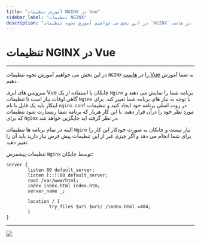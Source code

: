 ```yaml
---
title: "آموزش تنظیمات NGINX در Vue"
sidebar_label: "تنظیمات NGINX"
description: "در این بخش می خواهیم آموزش نحوه تنظیمات `NGINX` را در هاست Vue به شما آموزش دهیم."
---
```


# تنظیمات NGINX در Vue
---

در این بخش می خواهیم آموزش نحوه تنظیمات `NGINX` را در [هاست Vue](https://chabokan.net/cloud-hosting/vue-js/) به شما آموزش دهیم.

سرویس های ابری Vue چابکان با استفاده از یک `Nginx` برنامه شما را نمایش می دهند و گاهی اوقات نیاز است تا تنظیمات `Nginx` با توجه به نیاز های برنامه شما تغییر کند. برای اینکار باید یک فایل با نام `nginx.conf` در روت اصلی برنامه خود ایجاد کنید و تنظیمات مورد نظر خود را درآن قرار دهید. با این کار هربار که برنامه شما ریستارت شود تنظیمات که برای `Nginx` در نظر گرفته اید جایگزین خواهد شد.

البته در تمام برنامه ها تنظیمات `Nginx` نیاز نیست و چابکان به صورت خودکار این کار را برای شما انجام می دهد و اگر چیزی غیر از این تنظیمات پیش فرض نیاز دارید باید آن را تغییر دهید.

تنظیمات پیشفرض `Nginx` توسط چابکان:

```nginx
server {
        listen 80 default_server;
        listen [::]:80 default_server;
        root /var/www/html;
        index index.html index.htm;
        server_name _;

        location / {
                try_files $uri $uri/ /index.html =404;
        }
}
```

---
<a href="https://hub.chabokan.net/fa/services/create/vue" ><img src="https://s1.chabokan.net/docs/images/vue-banner.png" /></a>